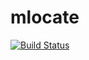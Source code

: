 # mlocate

[![Build Status](https://cloud.drone.io/api/badges/rolehippie/mlocate/status.svg)](https://cloud.drone.io/rolehippie/mdadm)
